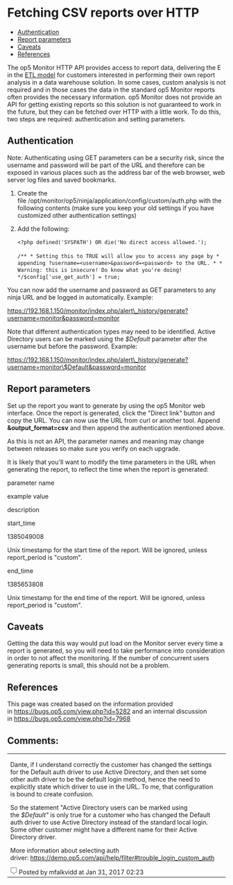 # Fetching CSV reports over HTTP

-   [Authentication](https://kb.op5.com/display/HOWTOs/Fetching+CSV+reports+over+HTTP#FetchingCSVreportsoverHTTP-Authentication)
-   [Report parameters](https://kb.op5.com/display/HOWTOs/Fetching+CSV+reports+over+HTTP#FetchingCSVreportsoverHTTP-Reportparameters)
-   [Caveats](https://kb.op5.com/display/HOWTOs/Fetching+CSV+reports+over+HTTP#FetchingCSVreportsoverHTTP-Caveats)
-   [References](https://kb.op5.com/display/HOWTOs/Fetching+CSV+reports+over+HTTP#FetchingCSVreportsoverHTTP-References)

The op5 Monitor HTTP API provides access to report data, delivering the E in the [ETL model](http://en.wikipedia.org/wiki/Extract,_transform,_load) for customers interested in performing their own report analysis in a data warehouse solution. In some cases, custom analysis is not required and in those cases the data in the standard op5 Monitor reports often provides the necessary information. op5 Monitor does not provide an API for getting existing reports so this solution is not guaranteed to work in the future, but they can be fetched over HTTP with a little work. To do this, two steps are required: authentication and setting parameters.

## Authentication

Note: Authenticating using GET parameters can be a security risk, since the username and password will be part of the URL and therefore can be exposed in various places such as the address bar of the web browser, web server log files and saved bookmarks.

1.  Create the file /opt/monitor/op5/ninja/application/config/custom/auth.php with the following contents (make sure you keep your old settings if you have customized other authentication settings)
2.  Add the following:

        <?php defined('SYSPATH') OR die('No direct access allowed.');

        /** * Setting this to TRUE will allow you to access any page by * appending ?username=<username>&password=<password> to the URL. * * Warning: this is insecure! Do know what you're doing! */$config['use_get_auth'] = true;

You can now add the username and password as GET parameters to any ninja URL and be logged in automatically. Example:

https://192.168.1.150/monitor/index.php/alert\_history/generate?username=monitor&password=monitor

Note that different authentication types may need to be identified. Active Directory users can be marked using the *\$Default* parameter after the username but before the password. Example:

https://192.168.1.150/monitor/index.php/alert\_history/generate?username=monitor\$Default&password=monitor

## Report parameters

Set up the report you want to generate by using the op5 Monitor web interface. Once the report is generated, click the "Direct link" button and copy the URL. You can now use the URL from curl or another tool. Append **&output\_format=csv** and then append the authentication mentioned above.

As this is not an API, the parameter names and meaning may change between releases so make sure you verify on each upgrade.

It is likely that you'll want to modify the time parameters in the URL when generating the report, to reflect the time when the report is generated:

parameter name

example value

description

start\_time

1385049008

Unix timestamp for the start time of the report. Will be ignored, unless report\_period is "custom".

end\_time

1385653808

Unix timestamp for the end time of the report. Will be ignored, unless report\_period is "custom".

## Caveats

Getting the data this way would put load on the Monitor server every time a report is generated, so you will need to take performance into consideration in order to not affect the monitoring. If the number of concurrent users generating reports is small, this should not be a problem.

## References

This page was created based on the information provided in <https://bugs.op5.com/view.php?id=5282> and an internal discussion in <https://bugs.op5.com/view.php?id=7968>

## Comments:

<table>
<colgroup>
<col width="25%" />
<col width="25%" />
<col width="25%" />
<col width="25%" />
</colgroup>
<tbody>
<tr class="odd">
<td align="left"><p>Dante, if I understand correctly the customer has changed the settings for the Default auth driver to use Active Directory, and then set some other auth driver to be the default login method, hence the need to explicitly state which driver to use in the URL. To me, that configuration is bound to create confusion.</p>
<p>So the statement &quot;Active Directory users can be marked using the <em>$Default&quot;</em> is only true for a customer who has changed the Default auth driver to use Active Directory instead of the standard local login. Some other customer might have a different name for their Active Directory driver.</p>
<p>More information about selecting auth driver: <a href="https://demo.op5.com/api/help/filter#trouble_login_custom_auth">https://demo.op5.com/api/help/filter#trouble_login_custom_auth</a></p>
<img src="images/icons/contenttypes/comment_16.png" /> Posted by mfalkvidd at Jan 31, 2017 02:23</td>
</tr>
</tbody>
</table>


